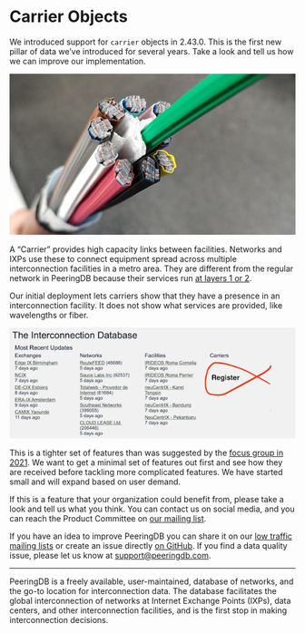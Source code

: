 # Carrier Objects

We introduced support for `carrier` objects in 2.43.0. This is the first new pillar of data we’ve introduced for several years. Take a look and tell us how we can improve our implementation.

![A cross-section of a fiber optic “ribbon” cable by Infestor on Wikimedia Commons - CC BY-SA 4.0](images/ribbon_cutout_by_Infestor.jpg)

A “Carrier” provides high capacity links between facilities. Networks and IXPs use these to connect equipment spread across multiple interconnection facilities in a metro area. They are different from the regular network in PeeringDB because their services run [at layers 1 or 2](https://en.wikipedia.org/wiki/OSI_model#Layer_1:_Physical_layer). 

Our initial deployment lets carriers show that they have a presence in an interconnection facility. It does not show what services are provided, like wavelengths or fiber. 

![You can register now!](images/carriers_register.png)

This is a tighter set of features than was suggested by the [focus group in 2021](https://docs.peeringdb.com/blog/carrier_object/). We want to get a minimal set of features out first and see how they are received before tackling more complicated features. We have started small and will expand based on user demand.

If this is a feature that your organization could benefit from, please take a look and tell us what you think. You can contact us on social media, and you can reach the Product Committee on [our mailing list](mailto:productcom@lists.peeringdb.com).

If you have an idea to improve PeeringDB you can share it on our [low traffic mailing lists](https://docs.peeringdb.com/#mailing-lists) or create an issue directly [on GitHub](https://github.com/peeringdb/peeringdb/issues). If you find a data quality issue, please let us know at support@peeringdb.com. 

---

PeeringDB is a freely available, user-maintained, database of networks, and the go-to location for interconnection data. The database facilitates the global interconnection of networks at Internet Exchange Points (IXPs), data centers, and other interconnection facilities, and is the first stop in making interconnection decisions.

